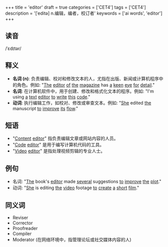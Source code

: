 +++
title = 'editor'
draft = true
categories = ['CET4']
tags = ['CET4']
description = '[ˈeditə] n.编辑，编者，校订者'
keywords = ['ai words', 'editor']
+++

## 读音
/ˈɛdɪtər/

## 释义
- **名词 (n)**: 负责编辑、校对和修改文本的人，尤指在出版、新闻或计算机程序中的角色。例如: "[The](/zh/post/the/) [editor](/zh/post/editor/) [of](/zh/post/of/) [the](/zh/post/the/) [magazine](/zh/post/magazine/) has [a](/zh/post/a/) [keen](/zh/post/keen/) [eye](/zh/post/eye/) [for](/zh/post/for/) [detail](/zh/post/detail/)."
- **名词**: 在计算机软件中，用于创建、修改和格式化文本的程序。例如: "I'm using [a](/zh/post/a/) [text](/zh/post/text/) [editor](/zh/post/editor/) [to](/zh/post/to/) [write](/zh/post/write/) [this](/zh/post/this/) [code](/zh/post/code/)."
- **动词**: 执行编辑工作，如校对、修改或审查文本。例如: "[She](/zh/post/she/) edited [the](/zh/post/the/) manuscript [to](/zh/post/to/) [improve](/zh/post/improve/) [its](/zh/post/its/) [flow](/zh/post/flow/)."

## 短语
- "[Content](/zh/post/content/) [editor](/zh/post/editor/)" 指负责编辑文章或网站内容的人员。
- "[Code](/zh/post/code/) [editor](/zh/post/editor/)" 是用于编写计算机代码的工具。
- "[Video](/zh/post/video/) [editor](/zh/post/editor/)" 是指处理视频剪辑的专业人士。

## 例句
- 名词: "[The](/zh/post/the/) book's [editor](/zh/post/editor/) made [several](/zh/post/several/) suggestions [to](/zh/post/to/) [improve](/zh/post/improve/) [the](/zh/post/the/) [plot](/zh/post/plot/)."
- 动词: "[She](/zh/post/she/) is editing [the](/zh/post/the/) [video](/zh/post/video/) footage [to](/zh/post/to/) [create](/zh/post/create/) [a](/zh/post/a/) [short](/zh/post/short/) [film](/zh/post/film/)."

## 同义词
- Reviser
- Corrector
- Proofreader
- Compiler
- Moderator (在网络环境中，指管理论坛或社交媒体内容的人)
